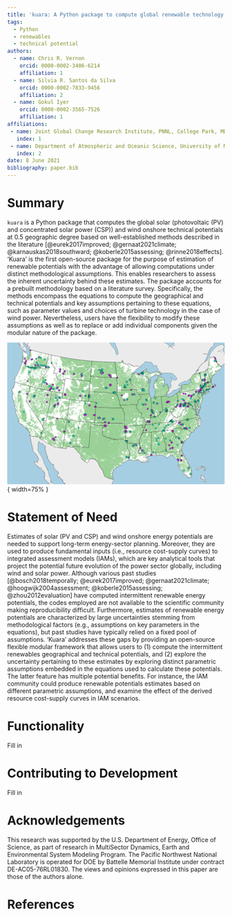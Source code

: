 ```yaml
---
title: 'kuara: A Python package to compute global renewable technology technical potential'
tags:
  - Python
  - renewables
  - technical potential
authors:
  - name: Chris R. Vernon
    orcid: 0000-0002-3406-6214
    affiliation: 1
  - name: Silvia R. Santos da Silva
    orcid: 0000-0002-7833-9456
    affiliation: 2
  - name: Gokul Iyer
    orcid: 0000-0002-3565-7526
    affiliation: 1
affiliations:
 - name: Joint Global Change Research Institute, PNNL, College Park, MD., USA
   index: 1
 - name: Department of Atmospheric and Oceanic Science, University of Maryland, College Park, MD., USA
   index: 2
date: 8 June 2021
bibliography: paper.bib
---
```


# Summary
`kuara` is a Python package that computes the global solar (photovoltaic (PV) and concentrated solar power (CSP)) and wind onshore technical potentials at 0.5 geographic degree based on well-established methods described in the literature [@eurek2017improved; @gernaat2021climate; @karnauskas2018southward; @koberle2015assessing; @rinne2018effects]. ‘Kuara’ is the first open-source package for the purpose of estimation of renewable potentials with the advantage of allowing computations under distinct methodological assumptions. This enables researchers to assess the inherent uncertainty behind these estimates. The package accounts for a prebuilt methodology based on a literature survey. Specifically, the methods encompass the equations to compute the geographical and technical potentials and key assumptions pertaining to these equations, such as parameter values and choices of turbine technology in the case of wind power. Nevertheless, users have the flexibility to modify these assumptions as well as to replace or add individual components given the modular nature of the package.

![Figure here.](figure_1.png){ width=75% }

# Statement of Need
Estimates of solar (PV and CSP) and wind onshore energy potentials are needed to support long-term energy-sector planning. Moreover, they are used to produce fundamental inputs (i.e., resource cost-supply curves) to integrated assessment models (IAMs), which are key analytical tools that project the potential future evolution of the power sector globally, including wind and solar power. Although various past studies [@bosch2018temporally; @eurek2017improved; @gernaat2021climate; @hoogwijk2004assessment; @koberle2015assessing; @zhou2012evaluation] have computed intermittent renewable energy potentials, the codes employed are not available to the scientific community making reproducibility difficult. Furthermore, estimates of renewable energy potentials are characterized by large uncertainties stemming from methodological factors (e.g., assumptions on key parameters in the equations), but past studies have typically relied on a fixed pool of assumptions. ‘Kuara’ addresses these gaps by providing an open-source flexible modular framework that allows users to (1) compute the intermittent renewables geographical and technical potentials, and (2) explore the uncertainty pertaining to these estimates by exploring distinct parametric assumptions embedded in the equations used to calculate these potentials. The latter feature has multiple potential benefits. For instance, the IAM community could produce renewable potentials estimates based on different parametric assumptions, and examine the effect of the derived resource cost-supply curves in IAM scenarios.

# Functionality
Fill in

# Contributing to Development
Fill in

# Acknowledgements
This research was supported by the U.S. Department of Energy, Office of Science, as part of research in MultiSector Dynamics, Earth and Environmental System Modeling Program. The Pacific Northwest National Laboratory is operated for DOE by Battelle Memorial Institute under contract DE-AC05-76RL01830. The views and opinions expressed in this paper are those of the authors alone.

# References
